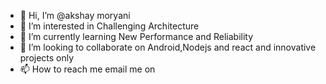 - 👋 Hi, I’m @akshay moryani
- 👀 I’m interested in  Challenging Architecture 
- 🌱 I’m currently learning  New Performance and Reliability
- 💞️ I’m looking to collaborate on  Android,Nodejs and react  and innovative projects only
- 📫 How to reach me  email me on 

<!---
lakshay9131/lakshay9131 is a ✨ special ✨ repository because its `README.md` (this file) appears on your GitHub profile.
You can click the Preview link to take a look at your changes.
--->
